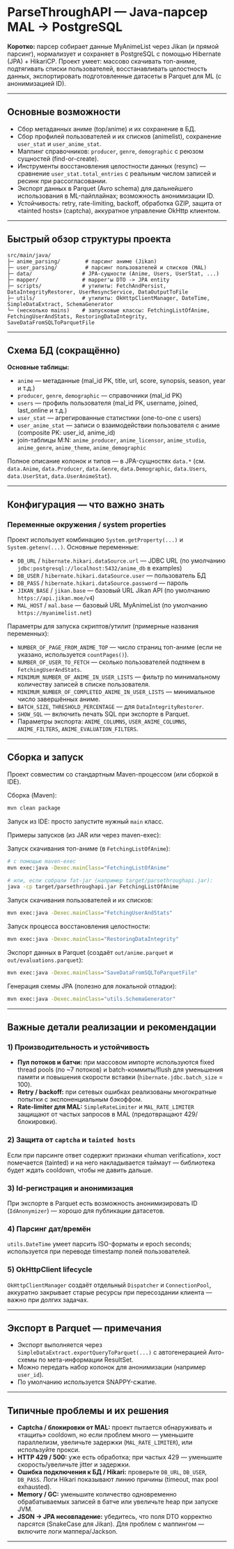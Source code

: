 # ParseThroughAPI — Java-парсер MAL → PostgreSQL

**Коротко:** парсер собирает данные MyAnimeList через Jikan (и прямой парсинг), нормализует и сохраняет в PostgreSQL с помощью Hibernate (JPA) + HikariCP. Проект умеет: массово скачивать топ-аниме, подтягивать списки пользователей, восстанавливать целостность данных, экспортировать подготовленные датасеты в Parquet для ML (с анонимизацией ID).

---

## Основные возможности

* Сбор метаданных аниме (top/anime) и их сохранение в БД.
* Сбор профилей пользователей и их списков (animelist), сохранение `user_stat` и `user_anime_stat`.
* Маппинг справочников: `producer`, `genre`, `demographic` с реюзом сущностей (find-or-create).
* Инструменты восстановления целостности данных (resync) — сравнение `user_stat.total_entries` с реальным числом записей и ресинк при рассогласовании.
* Экспорт данных в Parquet (Avro schema) для дальнейшего использования в ML-пайплайнах; возможность анонимизации ID.
* Устойчивость: retry, rate-limiting, backoff, обработка GZIP, защита от «tainted hosts» (captcha), аккуратное управление OkHttp клиентом.

---

## Быстрый обзор структуры проекта

```
src/main/java/
├─ anime_parsing/        # парсинг аниме (Jikan)
├─ user_parsing/         # парсинг пользователей и списков (MAL)
├─ data/                # JPA-сущности (Anime, Users, UserStat, ...)
├─ mapper/              # mapper'ы DTO -> JPA entity
├─ scripts/             # утилиты: FetchAndPersist, DataIntegrityRestorer, UserResyncService, DataOutputToFile
├─ utils/               # утилиты: OkHttpClientManager, DateTime, SimpleDataExtract, SchemaGenerator
└─ (несколько mains)    # запусковые классы: FetchingListOfAnime, FetchingUserAndStats, RestoringDataIntegrity, SaveDataFromSQLToParquetFile
```

---

## Схема БД (сокращённо)

**Основные таблицы:**

* `anime` — метаданные (mal_id PK, title, url, score, synopsis, season, year и т.д.)
* `producer`, `genre`, `demographic` — справочники (mal_id PK)
* `users` — профиль пользователя (mal_id PK, username, joined, last_online и т.д.)
* `user_stat` — агрегированные статистики (one-to-one с users)
* `user_anime_stat` — записи о взаимодействии пользователя с аниме (composite PK: user_id, anime_id)
* join-таблицы M:N: `anime_producer`, `anime_licensor`, `anime_studio`, `anime_genre`, `anime_theme`, `anime_demographic`

Полное описание колонок и типов — в JPA-сущностях `data.*` (см. `data.Anime`, `data.Producer`, `data.Genre`, `data.Demographic`, `data.Users`, `data.UserStat`, `data.UserAnimeStat`).

---

## Конфигурация — что важно знать

### Переменные окружения / system properties

Проект использует комбинацию `System.getProperty(...)` и `System.getenv(...)`.
Основные переменные:

* `DB_URL` / `hibernate.hikari.dataSource.url` — JDBC URL (по умолчанию `jdbc:postgresql://localhost:5432/anime_db` в examples)
* `DB_USER` / `hibernate.hikari.dataSource.user` — пользователь БД
* `DB_PASS` / `hibernate.hikari.dataSource.password` — пароль
* `JIKAN_BASE` / `jikan.base` — базовый URL Jikan API (по умолчанию `https://api.jikan.moe/v4`)
* `MAL_HOST` / `mal.base` — базовый URL MyAnimeList (по умолчанию `https://myanimelist.net`)

Параметры для запуска скриптов/утилит (примерные названия переменных):

* `NUMBER_OF_PAGE_FROM_ANIME_TOP` — число страниц топ-аниме (если не указано, используется `countPages()`).
* `NUMBER_OF_USER_TO_FETCH` — сколько пользователей подтянем в `FetchingUserAndStats`.
* `MINIMUM_NUMBER_OF_ANIME_IN_USER_LISTS` — фильтр по минимальному количеству записей в списке пользователя.
* `MINIMUM_NUMBER_OF_COMPLETED_ANIME_IN_USER_LISTS` — минимальное число завершённых аниме.
* `BATCH_SIZE`, `THRESHOLD_PERCENTAGE` — для `DataIntegrityRestorer`.
* `SHOW_SQL` — включить печать SQL при экспорте в Parquet.
* Параметры экспорта: `ANIME_COLUMNS`, `USER_ANIME_COLUMNS`, `ANIME_FILTERS`, `ANIME_EVALUATION_FILTERS`.

---

## Сборка и запуск

Проект совместим со стандартным Maven-процессом (или сборкой в IDE).

Сборка (Maven):

```bash
mvn clean package
```

Запуск из IDE: просто запустите нужный `main` класс.

Примеры запусков (из JAR или через maven-exec):

Запуск скачивания топ-аниме (в `FetchingListOfAnime`):

```bash
# с помощью maven-exec
mvn exec:java -Dexec.mainClass="FetchingListOfAnime"

# или, если собрали fat-jar (например target/parsethroughapi.jar):
java -cp target/parsethroughapi.jar FetchingListOfAnime
```

Запуск скачивания пользователей и их списков:

```bash
mvn exec:java -Dexec.mainClass="FetchingUserAndStats"
```

Запуск процесса восстановления целостности:

```bash
mvn exec:java -Dexec.mainClass="RestoringDataIntegrity"
```

Экспорт данных в Parquet (создаёт `out/anime.parquet` и `out/evaluations.parquet`):

```bash
mvn exec:java -Dexec.mainClass="SaveDataFromSQLToParquetFile"
```

Генерация схемы JPA (полезно для локальной отладки):

```bash
mvn exec:java -Dexec.mainClass="utils.SchemaGenerator"
```
---

## Важные детали реализации и рекомендации

### 1) Производительность и устойчивость

* **Пул потоков и батчи:** при массовом импортe используются fixed thread pools (по ~7 потоков) и batch-коммиты/flush для уменьшения памяти и повышения скорости вставки (`hibernate.jdbc.batch_size` = 100).
* **Retry / backoff:** при сетевых ошибках реализованы многократные попытки с экспоненциальным бэкоффом.
* **Rate-limiter для MAL:** `SimpleRateLimiter` и `MAL_RATE_LIMITER` защищают от частых запросов в MAL (предотвращают 429/блокировки).

### 2) Защита от `captcha` и `tainted hosts`

Если при парсинге ответ содержит признаки «human verification», хост помечается (tainted) и на него накладывается таймаут — библиотека будет ждать cooldown, чтобы не давить дальше.

### 3) Id-регистрация и анонимизация

При экспорте в Parquet есть возможность анонимизировать ID (`IdAnonymizer`) — хорошо для публикации датасетов.

### 4) Парсинг дат/времён

`utils.DateTime` умеет парсить ISO-форматы и epoch seconds; используется при переводе timestamp полей пользователей.

### 5) OkHttpClient lifecycle

`OkHttpClientManager` создаёт отдельный `Dispatcher` и `ConnectionPool`, аккуратно закрывает старые ресурсы при пересоздании клиента — важно при долгих задачах.

---

## Экспорт в Parquet — примечания

* Экспорт выполняется через `SimpleDataExtract.exportQueryToParquet(...)` с автогенерацией Avro-схемы по мета-информации ResultSet.
* Можно передать набор колонок для анонимизации (например `user_id`).
* По умолчанию используется SNAPPY-сжатие.

---

## Типичные проблемы и их решения

* **Captcha / блокировки от MAL:** проект пытается обнаруживать и «тащить» cooldown, но если проблем много — уменьшите параллелизм, увеличьте задержки (`MAL_RATE_LIMITER`), или используйте прокси.
* **HTTP 429 / 500:** уже есть обработка; при частых 429 — уменьшите скорость/увеличьте jitter и задержки.
* **Ошибка подключения к БД / Hikari:** проверьте `DB_URL`, `DB_USER`, `DB_PASS`. Логи Hikari показывают линию причины (timeout, max pool exhausted).
* **Memory / GC:** уменьшите количество одновременно обрабатываемых записей в батче или увеличьте heap при запуске JVM.
* **JSON -> JPA несовпадение:** убедитесь, что поля DTO корректно парсятся (SnakeCase для Jikan). Для проблем с маппингом — включите логи маппера/Jackson.

---


